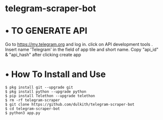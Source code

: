 # telegram-scraper-bot

# • TO GENERATE API
   Go to https://my.telegram.org and log in.
   click on API development tools .
    Insert name 'Telegram' in the field of app tile and short name. 
    Copy "api_id" & "api_hash" after clicking create app

# • How To Install and Use
    $ pkg install git --upgrade git
    $ pkg install python --upgrade python
    $ pip install Telethon --upgrade telethon
    $ rm -rf telegram-scraper
    $ git clone https://github.com/dulkith/telegram-scraper-bot
    $ cd telegram-scraper-bot
    $ python3 app.py
